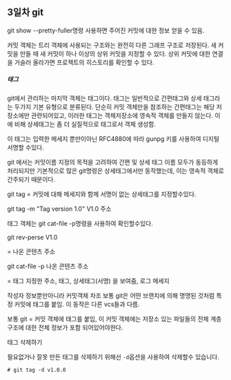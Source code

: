 ## 3일차 git

git show --pretty-fuller명령 사용하면 주어진 커밋에 대한 정보 얻을 수 있음.

 커밋 객체는 트리 객체에 사용되는 구조와는 완전히 다른 그래프 구조로 저장된다. 새 커밋을 만들 때 새 커밋이 하나 이상의 상위 커밋을 지정할 수 있다. 상위 커밋에 대한 연결을 거슬러 올라가면 프로젝트의 히스토리를 확인할 수 있다.  



##### 태그

git에서 관리하는 마지막 객체는 태그이다. 태그는 일반적으로 간편태그와 상세 태그라는 두가지 기본 유형으로 분류된다. 단순히 커밋 객체만을 참조하는 간편태그는 해당 저장소에만 관련되어있고, 이러한 태그는 객체저장소에 영속적 객체를 만들지 않는다. 이에 비해 상세태그는 좀 더 실질적으로 태그로서 객체 생성함.

이 태그는 입력한 메세지 뿐만이아닌 RFC4880에 따라 gunpg 키를 사용하여 디지털 서명할 수있다.

git 에서는 커밋이름 지정의 목적을 고려하여 간편 및 상세 태그 이름 모두가 동등하게 처리되지만 기본적으로 많은 git명령은 상세태그에서만 동작했는데, 이는 영속적 객체로 간주되기 때문이다.

git tag = 커밋에 대해 메세지와 함께 서명이 없는 상세태그를 지정할수있다.

git tag -m "Tag version 1.0" V1.0 주소



태그 객체는 git cat-file -p명령을 사용하여 확인할수있다.

git rev-perse V1.0

= 나온 콘텐츠 주소

git cat-file -p 나온 콘텐츠 주소

= 태그 지정한 주소, 태그, 상세태그(서명) 을 보여줌, 로그 메세지

작성자 정보뿐만아니라 커밋객체 차조 보통 git은 어떤 브랜치에 의해 명명된 것처럼 특정 커밋에 태그를 붙임. 이 동작은 다른 vcs들과 다름.



보통 git = 커밋 객체에 태그를 붙임, 이 커밋 객체에는 저장소 있는 파일들의 전체 계층 구조에 대한 전체 정보가 포함 되어있어야한다.



태그 삭제하기

필요없거나 잘못 만든 태그를 삭제하기 위해선 `-d`옵션을 사용하여 삭제할수 있습니다.

```Git
# git tag -d v1.0.0
```